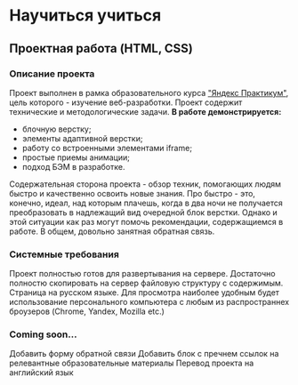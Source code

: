 # Научиться учиться
## Проектная работа (HTML, CSS)
### Описание проекта
Проект выполнен в рамка образовательного курса ["Яндекс Практикум"](https://practicum.yandex.ru "ЯП"), цель которого - изучение веб-разработки.
Проект содержит технические и методологические задачи.
__В работе демонстрируется:__
 * блочную верстку;
 * элементы адаптивной верстки;
 * работу со встроенными элементами iframe;
 * простые приемы анимации;
 * подход БЭМ в разработке.

Содержательная сторона проекта - обзор техник, помогающих людям быстро и качественно освоить новые знания. Про быстро - это, конечно, идеал, над которым плачешь, когда в два ночи не получается преобразовать в надлежащий вид очередной блок верстки. Однако и этой ситуации как раз могут помочь рекомендации, содержащиемся в работе. В общем, довольно занятная обратная связь.

### Системные требования
Проект полностью готов для развертывания на сервере. Достаточно полностю скопировать на сервер файловую структуру с содержимым.
Страница на русском языке. Для просмотра наиболее удобным будет использование персонального компьютера с любым из распространнех броузеров (Chrome, Yandex, Mozilla etc.)

### Coming soon...
Добавить форму обратной связи
Добавить блок с пречнем ссылок на релевантные образовательные материалы
Перевод проекта на английский язык
